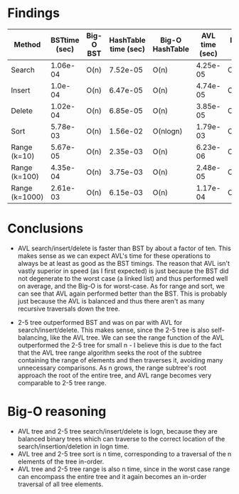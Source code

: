 # Findings
| Method         	| BSTtime (sec) 	| Big-O BST 	| HashTable time (sec) 	| Big-O HashTable 	| AVL time (sec) 	| Big-O AVL 	| 2-5 time (sec) 	| Big-O 2-5 	|
|----------------	|---------------	|-----------	|----------------------	|-----------------	|----------------	|-----------	|----------------	|-----------	|
| Search         	| 1.06e-04   	| O(n)      	| 7.52e-05          	| O(n)            	| 4.25e-05    	| O(logn) 	| 5.49e-05    	| O(logn) 	|
| Insert         	| 1.0e-04    	| O(n)      	| 6.47e-05          	| O(n)            	| 4.74e-05    	| O(logn) 	| 7.17e-05    	| O(logn) 	|
| Delete         	| 1.02e-04   	| O(n)      	| 6.85e-05          	| O(n)            	| 3.85e-05    	| O(logn) 	| 4.60e-05    	| O(logn) 	|
| Sort           	| 5.78e-03   	| O(n)      	| 1.56e-02          	| O(nlogn)      	| 1.79e-03    	| O(n)      	| 1.24e-03    	| O(n)      	|
| Range (k=10)   	| 5.67e-05   	| O(n)      	| 2.35e-03          	| O(n)            	| 6.23e-06    	| O(n)      	| 1.05e-04    	| O(n)      	|
| Range (k=100)  	| 4.35e-04   	| O(n)      	| 3.75e-03          	| O(n)            	| 2.48e-05    	| O(n)      	| 1.39e-04    	| O(n)      	|
| Range (k=1000) 	| 2.61e-03   	| O(n)      	| 6.15e-03          	| O(n)            	| 1.17e-04    	| O(n)      	| 1.61e-04    	| O(n)      	|

# Conclusions
- AVL search/insert/delete is faster than BST by about a factor of ten. This makes sense as we can expect AVL's time for these operations to always be at least as good as the BST timings. The reason that AVL isn't vastly superior in speed (as I first expected) is just because the BST did not degenerate to the worst case (a linked list) and thus performed well on average, and the Big-O is for worst-case. As for range and sort, we can see that AVL again performed better than the BST. This is probably just because the AVL is balanced and thus there aren't as many recursive traversals down the tree.

- 2-5 tree outperformed BST and was on par with AVL for search/insert/delete. This makes sense, since the 2-5 tree is also self-balancing, like the AVL tree. We can see the range function of the AVL outperformed the 2-5 tree for small n - I believe this is due to the fact that the AVL tree range algorithm seeks the root of the subtree containing the range of elements and then traverses it, avoiding many unnecessary comparisons. As n grows, the range subtree's root approach the root of the entire tree, and AVL range becomes very comparable to 2-5 tree range.

# Big-O reasoning
- AVL tree and 2-5 tree search/insert/delete is logn, because they are balanced binary trees which can traverse to the correct location of the search/insertion/deletion in logn time.
- AVL tree and 2-5 tree sort is n time, corresponding to a traversal of the n elements of the tree in-order.
- AVL tree and 2-5 tree range is also n time, since in the worst case range can encompass the entire tree and it again becomes an in-order traversal of all tree elements.
